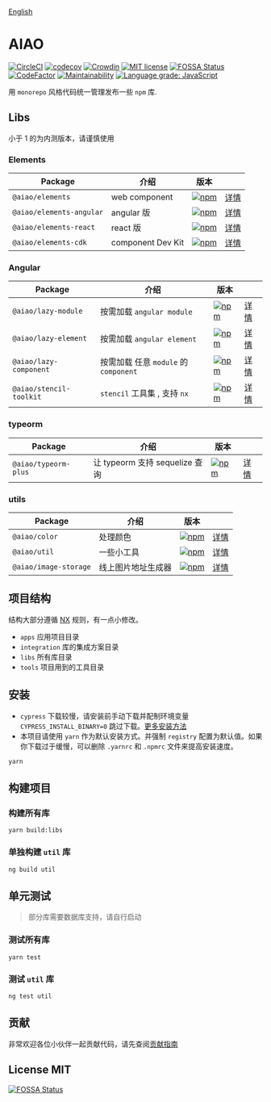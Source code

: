 [English](./README.en.md)

# AIAO

[![CircleCI](https://circleci.com/gh/aiao-io/aiao/tree/master.svg?style=svg)](https://circleci.com/gh/aiao-io/aiao/tree/master)
[![codecov](https://codecov.io/gh/aiao-io/aiao/branch/master/graph/badge.svg)](https://codecov.io/gh/aiao-io/aiao)
[![Crowdin](https://badges.crowdin.net/aiao-io/localized.svg)](https://crowdin.com/project/aiao-io)
[![MIT license](https://img.shields.io/badge/license-MIT-brightgreen.svg)](https://opensource.org/licenses/MIT)
[![FOSSA Status](https://app.fossa.io/api/projects/git%2Bgithub.com%2Faiao-io%2Faiao.svg?type=shield)](https://app.fossa.io/projects/git%2Bgithub.com%2Faiao-io%2Faiao?ref=badge_shield)
[![CodeFactor](https://www.codefactor.io/repository/github/aiao-io/aiao/badge)](https://www.codefactor.io/repository/github/aiao-io/aiao)
[![Maintainability](https://api.codeclimate.com/v1/badges/a4096c9731142de97d99/maintainability)](https://codeclimate.com/github/aiao-io/aiao/maintainability)
[![Language grade: JavaScript](https://img.shields.io/lgtm/grade/javascript/g/aiao-io/aiao.svg?logo=lgtm&logoWidth=18)](https://lgtm.com/projects/g/aiao-io/aiao/context:javascript)

用 `monorepo` 风格代码统一管理发布一些 `npm` 库.

## Libs

小于 1 的为内测版本，请谨慎使用

### Elements

| Package                  | 介绍              | 版本                                                     |                                 |
| ------------------------ | ----------------- | -------------------------------------------------------- | ------------------------------- |
| `@aiao/elements`         | web component     | [![npm][shields-elements]][npm-elements]                 | [详情](./libs/elements)         |
| `@aiao/elements-angular` | angular 版        | [![npm][shields-elements-angular]][npm-elements-angular] | [详情](./libs/elements-angular) |
| `@aiao/elements-react`   | react 版          | [![npm][shields-elements-react]][npm-elements-react]     | [详情](./libs/elements-react)   |
| `@aiao/elements-cdk`     | component Dev Kit | [![npm][shields-elements-cdk]][npm-elements-cdk]         | [详情](./libs/elements-cdk)     |

### Angular

| Package                 | 介绍                                  | 版本                                                   |                                |
| ----------------------- | ------------------------------------- | ------------------------------------------------------ | ------------------------------ |
| `@aiao/lazy-module`     | 按需加载 `angular module`             | [![npm][shields-lazy-module]][npm-lazy-module]         | [详情](./libs/lazy-module)     |
| `@aiao/lazy-element`    | 按需加载 `angular element`            | [![npm][shields-lazy-element]][npm-lazy-element]       | [详情](./libs/lazy-element)    |
| `@aiao/lazy-component`  | 按需加载 任意 `module` 的 `component` | [![npm][shields-lazy-component]][npm-lazy-component]   | [详情](./libs/lazy-component)  |
| `@aiao/stencil-toolkit` | `stencil` 工具集 , 支持 `nx`          | [![npm][shields-stencil-toolkit]][npm-stencil-toolkit] | [详情](./libs/stencil-toolkit) |

### typeorm

| Package              | 介绍                           | 版本                                             |                             |
| -------------------- | ------------------------------ | ------------------------------------------------ | --------------------------- |
| `@aiao/typeorm-plus` | 让 typeorm 支持 sequelize 查询 | [![npm][shields-typeorm-plus]][npm-typeorm-plus] | [详情](./libs/typeorm-plus) |

### utils

| Package               | 介绍               | 版本                               |                              |
| --------------------- | ------------------ | ---------------------------------- | ---------------------------- |
| `@aiao/color`         | 处理颜色           | [![npm][shields-color]][npm-color] | [详情](./libs/color)         |
| `@aiao/util`          | 一些小工具         | [![npm][shields-util]][npm-util]   | [详情](./libs/util)          |
| `@aiao/image-storage` | 线上图片地址生成器 | [![npm][shields-util]][npm-util]   | [详情](./libs/image-storage) |

## 项目结构

结构大部分遵循 [NX](https://github.com/nrwl/nx) 规则，有一点小修改。

- `apps` 应用项目目录
- `integration` 库的集成方案目录
- `libs` 所有库目录
- `tools` 项目用到的工具目录

## 安装

- `cypress` 下载较慢，请安装前手动下载并配制环境变量 `CYPRESS_INSTALL_BINARY=0` 跳过下载。[更多安装方法](cypress-install-zh-cn)
- 本项目请使用 `yarn` 作为默认安装方式。并强制 `registry` 配置为默认值。如果你下载过于缓慢，可以删除 `.yarnrc` 和 `.npmrc` 文件来提高安装速度。

```console
yarn
```

## 构建项目

### 构建所有库

```console
yarn build:libs
```

### 单独构建 `util` 库

```console
ng build util
```

## 单元测试

> 部分库需要数据库支持，请自行启动

### 测试所有库

```console
yarn test
```

### 测试 `util` 库

```console
ng test util
```

## 贡献

非常欢迎各位小伙伴一起贡献代码，请先查阅[贡献指南](./CONTRIBUTING.md)

## License MIT

[![FOSSA Status](https://app.fossa.io/api/projects/git%2Bgithub.com%2Faiao-io%2Faiao.svg?type=large)](https://app.fossa.io/projects/git%2Bgithub.com%2Faiao-io%2Faiao?ref=badge_large)

[shields-color]: https://img.shields.io/npm/v/@aiao/color?label=&style=flat-square
[shields-util]: https://img.shields.io/npm/v/@aiao/util?label=&style=flat-square
[shields-lazy-module]: https://img.shields.io/npm/v/@aiao/lazy-module?label=&style=flat-square
[shields-lazy-element]: https://img.shields.io/npm/v/@aiao/lazy-element?label=&style=flat-square
[shields-lazy-component]: https://img.shields.io/npm/v/@aiao/lazy-component?label=&style=flat-square
[shields-stencil-toolkit]: https://img.shields.io/npm/v/@aiao/stencil-toolkit?label=&style=flat-square
[shields-elements]: https://img.shields.io/npm/v/@aiao/elements?label=&style=flat-square
[shields-elements-angular]: https://img.shields.io/npm/v/@aiao/elements-angular?label=&style=flat-square
[shields-elements-react]: https://img.shields.io/npm/v/@aiao/elements-react?label=&style=flat-square
[shields-elements-cdk]: https://img.shields.io/npm/v/@aiao/elements-cdk?label=&style=flat-square
[shields-typeorm-plus]: https://img.shields.io/npm/v/@aiao/typeorm-plus?label=&style=flat-square
[npm-color]: https://www.npmjs.com/@aiao/color
[npm-util]: https://www.npmjs.com/@aiao/util
[npm-lazy-module]: https://www.npmjs.com/@aiao/lazy-module
[npm-lazy-element]: https://www.npmjs.com/@aiao/lazy-element
[npm-lazy-component]: https://www.npmjs.com/@aiao/lazy-component
[npm-stencil-toolkit]: https://www.npmjs.com/@aiao/stencil-toolkit
[npm-elements]: https://www.npmjs.com/@aiao/elements
[npm-elements-angular]: https://www.npmjs.com/@aiao/elements-angular
[npm-elements-react]: https://www.npmjs.com/@aiao/elements-react
[npm-elements-cdk]: https://www.npmjs.com/@aiao/elements-cdk
[npm-typeorm-plus]: https://www.npmjs.com/@aiao/typeorm-plus
[cypress-install-zh-cn]: https://docs.cypress.io/zh-cn/guides/getting-started/installing-cypress.html
[cypress-install-en]: https://docs.cypress.io/guides/getting-started/installing-cypress.html
